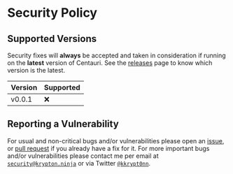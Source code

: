 # Security Policy

## Supported Versions

Security fixes will **always** be accepted and taken in consideration if running on the **latest** version of Centauri. See the [releases](https://github.com/kkrypt0nn/centauri/releases) page to know which version is the latest.

| Version | Supported |
| ------- | --------- |
| v0.0.1  | :x:       |

## Reporting a Vulnerability

For usual and non-critical bugs and/or vulnerabilities please open an [issue](https://github.com/kkrypt0nn/centauri/issues), or [pull request](https://github.com/kkrypt0nn/centauri/pulls) if you already have a fix for it. For more important bugs and/or vulnerabilities please contact me per email at [`security@krypton.ninja`](mailto:security@krypton.ninja) or via Twitter [`@kkrypt0nn`](https://twitter.com/kkrypt0nn).
